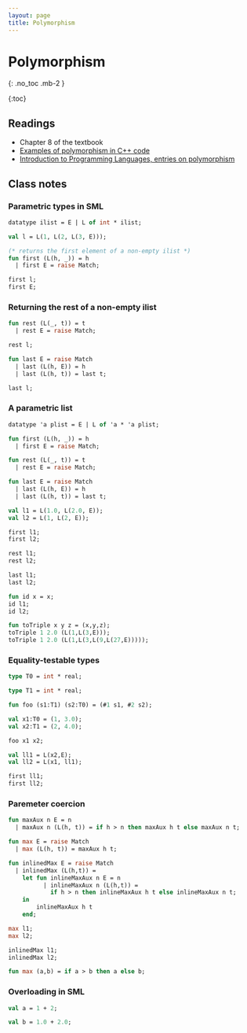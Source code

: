 ```yaml
---
layout: page
title: Polymorphism
---
```


# Polymorphism
{: .no_toc .mb-2 }

{:toc}

## Readings

- Chapter 8 of the textbook
- [Examples of polymorphism in C++ code](https://homepages.dcc.ufmg.br/~hbarbosa/teaching/ufmg/2020-1/lp/notes/05-polymorphism-c++.cpp)
- [Introduction to Programming Languages, entries on polymorphism](https://en.wikibooks.org/wiki/Introduction_to_Programming_Languages)

## Class notes

### Parametric types in SML

``` ocaml
datatype ilist = E | L of int * ilist;

val l = L(1, L(2, L(3, E)));

(* returns the first element of a non-empty ilist *)
fun first (L(h, _)) = h
  | first E = raise Match;

first l;
first E;
```

### Returning the rest of a non-empty ilist

``` ocaml
fun rest (L(_, t)) = t
  | rest E = raise Match;

rest l;

fun last E = raise Match
  | last (L(h, E)) = h
  | last (L(h, t)) = last t;

last l;
```

### A parametric list

``` ocaml
datatype 'a plist = E | L of 'a * 'a plist;

fun first (L(h, _)) = h
  | first E = raise Match;

fun rest (L(_, t)) = t
  | rest E = raise Match;

fun last E = raise Match
  | last (L(h, E)) = h
  | last (L(h, t)) = last t;

val l1 = L(1.0, L(2.0, E));
val l2 = L(1, L(2, E));

first l1;
first l2;

rest l1;
rest l2;

last l1;
last l2;

fun id x = x;
id l1;
id l2;

fun toTriple x y z = (x,y,z);
toTriple 1 2.0 (L(1,L(3,E)));
toTriple 1 2.0 (L(1,L(3,L(9,L(27,E)))));
```

### Equality-testable types

``` ocaml
type T0 = int * real;

type T1 = int * real;

fun foo (s1:T1) (s2:T0) = (#1 s1, #2 s2);

val x1:T0 = (1, 3.0);
val x2:T1 = (2, 4.0);

foo x1 x2;

val ll1 = L(x2,E);
val ll2 = L(x1, ll1);

first ll1;
first ll2;
```

### Paremeter coercion

``` ocaml
fun maxAux n E = n
  | maxAux n (L(h, t)) = if h > n then maxAux h t else maxAux n t;

fun max E = raise Match
  | max (L(h, t)) = maxAux h t;

fun inlinedMax E = raise Match
  | inlinedMax (L(h,t)) =
    let fun inlineMaxAux n E = n
          | inlineMaxAux n (L(h,t)) =
            if h > n then inlineMaxAux h t else inlineMaxAux n t;
    in
        inlineMaxAux h t
    end;

max l1;
max l2;

inlinedMax l1;
inlinedMax l2;

fun max (a,b) = if a > b then a else b;
```

### Overloading in SML

``` ocaml
val a = 1 + 2;

val b = 1.0 + 2.0;
```
